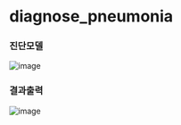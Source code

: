# diagnose_pneumonia

### 진단모델

![image](https://github.com/degull/diagnose_pneumonia/assets/99521386/fcd9da6f-16aa-48e0-86d2-8bc800dbc3e7)


### 결과출력
![image](https://github.com/degull/diagnose_pneumonia/assets/99521386/2a2b3139-af55-43d4-bc60-b0cb54813994)

